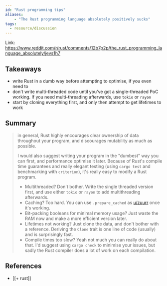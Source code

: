 ```yaml
---
id: "Rust programming tips"
aliases:
	- "The Rust programming language absolutely positively sucks"
tags: 
  - resource/discussion 
---
```


Link: https://www.reddit.com/r/rust/comments/12b7p2p/the_rust_programming_language_absolutely/jevs1h7

## Takeaways

- write Rust in a dumb way before attempting to optimise, if you even need to
- don't write multi-threaded code until you've got a single-threaded PoC working. If you need multi-threading afterwards, use `tokio` or `rayon`
- start by cloning everything first, and only then attempt to get lifetimes to work

## Summary

> in general, Rust highly encourages clear ownership of data throughout your program, and discourages mutability as much as possible.
>
> I would also suggest writing your program in the "dumbest" way you can first, and performance optimise it later. Because of Rust's compile time guarantees and really elegant testing (using `cargo test` and benchmarking with `criterion`), it's really easy to modify a Rust program.
>
> - Multithreaded? Don't bother. Write the single threaded version first, and use either `tokio` or `rayon` to add multithreading afterwards.
> - Caching? Too hard. You can use `.prepare_cached` as [u/zuurr](https://www.reddit.com/user/zuurr/) once it's working.
> - Bit-packing booleans for minimal memory usage? Just waste the RAM now and make a more efficient version later.
> - Lifetimes not working? Just clone the data, and don't bother with a reference. Deriving the `Clone` trait is one line of code (usually) and is surprisingly fast.
> - Compile times too slow? Yeah not much you can really do about that. I'd suggest using `cargo check` to minimise your issues, but sadly the Rust compiler does a lot of work on each compilation.

## References

- [[+ rust]]
